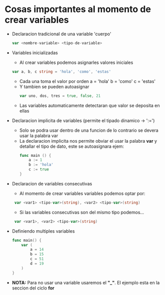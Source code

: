 # Cosas importantes al momento de crear variables

- Declaracion tradicional de una variable 'cuerpo'
    ```go
    var <nombre-variable> <tipo-de-variable>
    ```

- Variables inicializadas
    - Al crear variables podemos asignarles valores iniciales
    ```go
    var a, b, c string = 'hola', 'como', 'estas'
    ```
    -  Cada una toma el valor por orden
           a = 'hola'
           b = 'como'
           c = 'estas'
    - Y tambien se pueden autoasignar
        ```go
        var uno, dos, tres = true, false, 21
        ```
    - Las variables automaticamente detectaran que valor se deposita en ellas

- Declaracion implicita de variables (permite el tipado dinamico -> ':=')
    - Solo se podra usar dentro de una funcion de lo contrario se devera usar la palabra var
    - La declaracion implicita nos permite obviar el usar la palabra **var** y detallar el tipo de dato, este se autoasignara  ejem:
        ```go
        func main () {
            a := 1
            b := 'hola'
            c := true
        }
        ```

- Declaracion de variables consecutivas
   - Al momento de crear variables variables podemos optar por:
    ```go
     var <var1> <tipo-var>(string), <var2> <tipo-var>(string)
    ```
   - Si las variables consecutivas son del mismo tipo podemos...
    ```go
     var <var1>, <var2> <tipo-var>(string)
    ```

- Definiendo multiples variables
    ```go
    func main() {
        var (
            a = 14
            b = 15
            c = 51
            d = 19
        )
    }
    ```

- **NOTA:** Para no usar una variable usaremos el **"_"**. El ejemplo esta en la seccion del ciclo **for**
